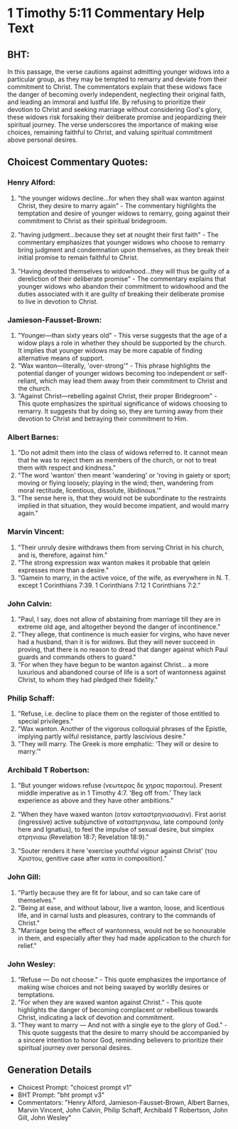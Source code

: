 # 1 Timothy 5:11 Commentary Help Text

## BHT:
In this passage, the verse cautions against admitting younger widows into a particular group, as they may be tempted to remarry and deviate from their commitment to Christ. The commentators explain that these widows face the danger of becoming overly independent, neglecting their original faith, and leading an immoral and lustful life. By refusing to prioritize their devotion to Christ and seeking marriage without considering God's glory, these widows risk forsaking their deliberate promise and jeopardizing their spiritual journey. The verse underscores the importance of making wise choices, remaining faithful to Christ, and valuing spiritual commitment above personal desires.

## Choicest Commentary Quotes:
### Henry Alford:
1. "the younger widows decline...for when they shall wax wanton against Christ, they desire to marry again" - The commentary highlights the temptation and desire of younger widows to remarry, going against their commitment to Christ as their spiritual bridegroom.

2. "having judgment...because they set at nought their first faith" - The commentary emphasizes that younger widows who choose to remarry bring judgment and condemnation upon themselves, as they break their initial promise to remain faithful to Christ.

3. "Having devoted themselves to widowhood...they will thus be guilty of a dereliction of their deliberate promise" - The commentary explains that younger widows who abandon their commitment to widowhood and the duties associated with it are guilty of breaking their deliberate promise to live in devotion to Christ.

### Jamieson-Fausset-Brown:
1. "Younger—than sixty years old" - This verse suggests that the age of a widow plays a role in whether they should be supported by the church. It implies that younger widows may be more capable of finding alternative means of support.
2. "Wax wanton—literally, 'over-strong'" - This phrase highlights the potential danger of younger widows becoming too independent or self-reliant, which may lead them away from their commitment to Christ and the church.
3. "Against Christ—rebelling against Christ, their proper Bridegroom" - This quote emphasizes the spiritual significance of widows choosing to remarry. It suggests that by doing so, they are turning away from their devotion to Christ and betraying their commitment to Him.

### Albert Barnes:
1. "Do not admit them into the class of widows referred to. It cannot mean that he was to reject them as members of the church, or not to treat them with respect and kindness."
2. "The word 'wanton' then meant 'wandering' or 'roving in gaiety or sport; moving or flying loosely; playing in the wind; then, wandering from moral rectitude, licentious, dissolute, libidinous.'"
3. "The sense here is, that they would not be subordinate to the restraints implied in that situation, they would become impatient, and would marry again."

### Marvin Vincent:
1. "Their unruly desire withdraws them from serving Christ in his church, and is, therefore, against him."
2. "The strong expression wax wanton makes it probable that qelein expresses more than a desire."
3. "Gamein to marry, in the active voice, of the wife, as everywhere in N. T. except 1 Corinthians 7:39. 1 Corinthians 7:12 1 Corinthians 7:2."

### John Calvin:
1. "Paul, I say, does not allow of abstaining from marriage till they are in extreme old age, and altogether beyond the danger of incontinence."
2. "They allege, that continence is much easier for virgins, who have never had a husband, than it is for widows. But they will never succeed in proving, that there is no reason to dread that danger against which Paul guards and commands others to guard."
3. "For when they have begun to be wanton against Christ... a more luxurious and abandoned course of life is a sort of wantonness against Christ, to whom they had pledged their fidelity."

### Philip Schaff:
1. "Refuse, i.e. decline to place them on the register of those entitled to special privileges."
2. "Wax wanton. Another of the vigorous colloquial phrases of the Epistle, implying partly wilful resistance, partly lascivious desire."
3. "They will marry. The Greek is more emphatic: ‘They will or desire to marry.’"

### Archibald T Robertson:
1. "But younger widows refuse (νεωτερας δε χηρας παραιτου). Present middle imperative as in 1 Timothy 4:7. 'Beg off from.' They lack experience as above and they have other ambitions."

2. "When they have waxed wanton (οταν καταστρηνιασωσιν). First aorist (ingressive) active subjunctive of καταστρηνιαω, late compound (only here and Ignatius), to feel the impulse of sexual desire, but simplex στρηνιαω (Revelation 18:7; Revelation 18:9)."

3. "Souter renders it here 'exercise youthful vigour against Christ' (του Χριστου, genitive case after κατα in composition)."

### John Gill:
1. "Partly because they are fit for labour, and so can take care of themselves."
2. "Being at ease, and without labour, live a wanton, loose, and licentious life, and in carnal lusts and pleasures, contrary to the commands of Christ."
3. "Marriage being the effect of wantonness, would not be so honourable in them, and especially after they had made application to the church for relief."

### John Wesley:
1. "Refuse — Do not choose." - This quote emphasizes the importance of making wise choices and not being swayed by worldly desires or temptations.
2. "For when they are waxed wanton against Christ." - This quote highlights the danger of becoming complacent or rebellious towards Christ, indicating a lack of devotion and commitment.
3. "They want to marry — And not with a single eye to the glory of God." - This quote suggests that the desire to marry should be accompanied by a sincere intention to honor God, reminding believers to prioritize their spiritual journey over personal desires.


## Generation Details
- Choicest Prompt: "choicest prompt v1"
- BHT Prompt: "bht prompt v3"
- Commentators: "Henry Alford, Jamieson-Fausset-Brown, Albert Barnes, Marvin Vincent, John Calvin, Philip Schaff, Archibald T Robertson, John Gill, John Wesley"
